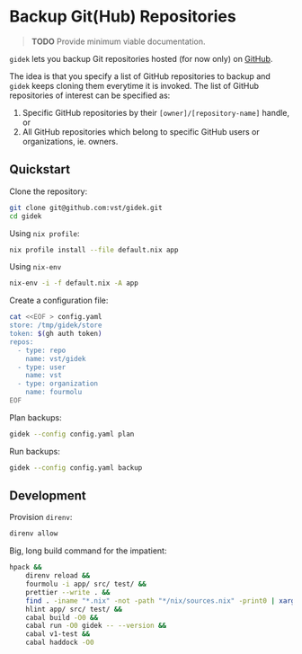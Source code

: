 # Backup Git(Hub) Repositories

> **TODO** Provide minimum viable documentation.

`gidek` lets you backup Git repositories hosted (for now only) on
[GitHub].

The idea is that you specify a list of GitHub repositories to backup
and `gidek` keeps cloning them everytime it is invoked. The list of
GitHub repositories of interest can be specified as:

1. Specific GitHub repositories by their `[owner]/[repository-name]`
   handle, or
2. All GitHub repositories which belong to specific GitHub users or
   organizations, ie. owners.

## Quickstart

Clone the repository:

```sh
git clone git@github.com:vst/gidek.git
cd gidek
```

Using `nix profile`:

```sh
nix profile install --file default.nix app
```

Using `nix-env`

```sh
nix-env -i -f default.nix -A app
```

Create a configuration file:

```sh
cat <<EOF > config.yaml
store: /tmp/gidek/store
token: $(gh auth token)
repos:
  - type: repo
    name: vst/gidek
  - type: user
    name: vst
  - type: organization
    name: fourmolu
EOF
```

Plan backups:

```sh
gidek --config config.yaml plan
```

Run backups:

```sh
gidek --config config.yaml backup
```

## Development

Provision `direnv`:

```sh
direnv allow
```

Big, long build command for the impatient:

```sh
hpack &&
    direnv reload &&
    fourmolu -i app/ src/ test/ &&
    prettier --write . &&
    find . -iname "*.nix" -not -path "*/nix/sources.nix" -print0 | xargs --null nixpkgs-fmt &&
    hlint app/ src/ test/ &&
    cabal build -O0 &&
    cabal run -O0 gidek -- --version &&
    cabal v1-test &&
    cabal haddock -O0
```

<!-- REFERENCES -->

[GitHub]: https://github.com

